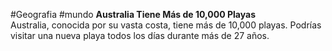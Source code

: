 #Geografia  #mundo 
**Australia Tiene Más de 10,000 Playas**  
Australia, conocida por su vasta costa, tiene más de 10,000 playas. Podrías visitar una nueva playa todos los días durante más de 27 años.